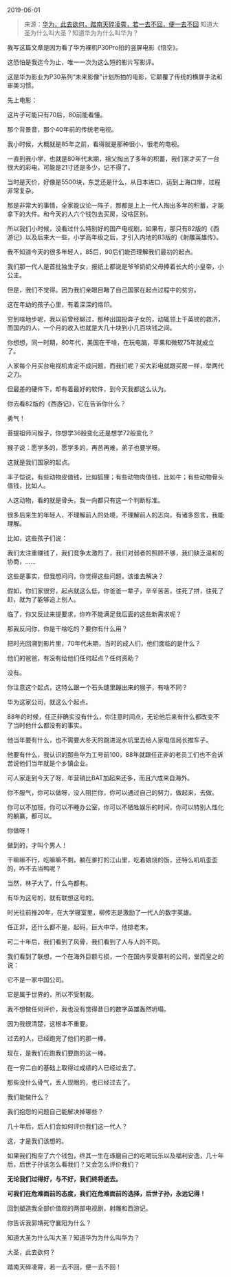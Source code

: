 2019-06-01

> 来源：[华为，此去欲何，踏南天碎凌霄，若一去不回，便一去不回](http://mp.weixin.qq.com/s?__biz=MzU3NDc5Nzc0NQ==&mid=2247484733&idx=2&sn=f006261f5558e268c66b29c12fc3061b&chksm=fd2da7e3ca5a2ef585af4e7b3271c46a1db656cd23152001d3a2ece96d1e1739a999077516de&scene=27#wechat_redirect)
> 知道大圣为什么叫大圣？知道华为为什么叫华为？

我写这篇文章是因为看了华为裸机P30Pro拍的竖屏电影《悟空》。

  

这恐怕是我迄今为止，唯一一次为这么短的影片写影评。

  

这是华为影业为P30系列“未来影像”计划所拍的电影，它颠覆了传统的横屏手法和审美习惯。

  

先上电影：

这片子可能只有70后，80前能看懂。

  

那个背景音，那个40年前的传统老电视。

  

我小时候，大概就是85年之前，看得就是那种很小，很老的电视。

  

一直到我小学，也就是80年代末期，祖父掏出了多年的积蓄，我们家才买了一台很大的彩电，可能是21寸还是多少，记不得了。

  

当时是天价，好像是5500块，东芝还是什么，从日本进口，运到上海口岸，过程非常复杂。

  

那是非常大的事情，全家能议论一阵子，那都是上上一代人掏出多年的积蓄，才能拿下的大件。和今天的人六个钱包去买房，没啥区别。

  

所以我们小时候，没看过什么特别好的国产电视剧，如果有，那只有82版的《西游记》以及后来大一些，小学高年级之后，才引入内地的83版的《射雕英雄传》。

  

我不知道今天的很多年轻人，85后，90后们能否理解我们最初的起点。

  

我们那一代人是首批独生子女，报纸上都说是爷爷奶奶父母捧着长大的小皇帝，小公主。

  

但是，我们不觉得。因为我们亲眼目睹了自己国家在起点过程中的贫穷。

  

这在年幼的孩子心里，有着深深的烙印。

  

穷到啥地步呢，我以前曾经聊过，那种出国投奔子女的，动辄领上千英镑的救济，而国内的人，一个月的收入也就是大几十块到小几百块钱之间。

  

你想想，同一时期，80年代，美国在干啥，在玩电脑，苹果和微软75年就成立了。

  

人家每个月买台电视机肯定不成问题，而我们呢？买大彩电就跟买房一样，举两代之力。

  

但最差的硬件下，却有着最好的软件，到今天我都这么认为。

  

你去看82版的《西游记》，它在告诉你什么？

  

勇气！

  

菩提祖师问猴子，你想学36般变化还是想学72般变化？

  

猴子说：愿学多的，愿学多的，再苦再难，弟子也要学呀。

  

这就是我们国家的起点。

  

丰子恺说，有些动物皮值钱，比如狐狸；有些动物肉值钱，比如牛；有些动物骨头值钱，比如人。

  

人这动物，看的就是骨头，我一向都只有这一个判断标准。

  

很多后来生的年轻人，不理解前人的处境，不理解前人的志向，有诸多怨言，我能理解。

  

比如，这些孩子们说：

  

我们太注重赚钱了，我们竞争太激烈了，我们对弱者的照顾不够，我们缺乏温和的协商，......

  

这些是事实，但我想问问，你觉得这些问题，该谁去解决？

  

假如，你们家很穷，起点就这么低，你爸爸一辈子，辛辛苦苦，往死了拼，往死了赶，就为了能够追上别人。

  

临了，你又反过来提要求，你咋不能满足我后面的这些新需求呢？

  

那我反问你，你是干啥吃的？要你有什么用？

  

把时光回溯到影片里，70年代末期，当时的成人们，他们面临的是什么？

  

他们的爸爸，有没有给他们任何起点？任何资助？

  

没有。

  

你注意这个起点，这特么跟一个石头缝里蹦出来的猴子，有啥不同？

  

华为这家公司，就这么个起点。

  

88年的时候，任正非确实没有什么，你注意时间点，无论他后来有什么都改变不了当时他什么都没有的事实。

  

他当年要有什么，也不需要大冬天的跳进泥水坑里去给人家电信局长推车子。

  

他要有什么，我认识的那些华为工号前100，88年就跟任正非的老员工们也不会诉苦说他们当年就是个乡镇企业。

  

可人家走到今天了呀，年营销比BAT加起来还多，而且六成来自海外。

  

你不服气，你可以做呀，没人阻拦你，你可以通过自己的努力，做起来，去做。

  

你可以不加班，你可以不睡办公室，你可以不牺牲娱乐的时间，你可以特别人性化的躺赢，都可以。

  

你做呀！

  

做到的，才叫个男人！

  

干嘛嘛不行，吃嘛嘛不剩，躺在爹打的江山里，吃着娘烧的饭，还特么叽叽歪歪的，咋不去当鸭呢？

  

当然，林子大了，什么鸟都有。

  

有华为这号的，就有联想这号的。

  

时光往前推20年，在大学寝室里，柳传志是激励了一代人的数字英雄。

  

任正非，还什么都不是，起码，巨大中华，他排老末。

  

可二十年后，我们看到了风骨，我们看到了人与人的不同。

  

我们看到了联想，一个在海外巨额亏损，一个在国内享受暴利的公司，堂而皇之的说：

它不是一家中国公司。  

  

它是属于世界的，所以不受制裁。

  

我不想做任何评价，我也没有觉得昔日的数字英雄轰然坍塌。

  

因为我很清楚，这根本不重要。

  

过去的人，已经跑完了他们的那一棒。

  

现在，是我们在跑我们要跑的这一棒。

  

在一穷二白的基础上取得过成绩的人已经过去了。

  

那些没什么骨气，丢人现眼的，也已经过去了。

  

我们能做什么？

  

我们抱怨的问题自己能解决掉哪些？

  

几十年后，后人们会如何评价我们这一代人？

  

这，才是我们该想的。

  

如果我们掏空了六个钱包，终其一生在琢磨自己的吃喝玩乐以及福利安逸，几十年后，后世子孙该怎么看我们？又会怎么评价我们？

  

 **无论我们过得好，与不好，我们终将逝去。**

  

 **可我们在危难面前的态度，我们在危难面前的选择，后世子孙，永远记得！**

  

回到塑造我全部价值观的两部电视剧，射雕和西游记。

  

你告诉我郭靖死守襄阳为什么？

  

知道大圣为什么叫大圣？知道华为为什么叫华为？  

  

大圣，此去欲何？

  

踏南天碎凌霄，若一去不回，便一去不回！

  

